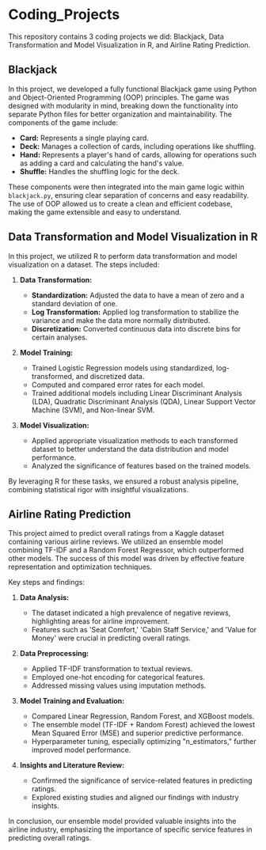 # Coding_Projects
This repository contains 3 coding projects we did: Blackjack, Data Transformation and Model Visualization in R, and Airline Rating Prediction.

## Blackjack
In this project, we developed a fully functional Blackjack game using Python and Object-Oriented Programming (OOP) principles. The game was designed with modularity in mind, breaking down the functionality into separate Python files for better organization and maintainability. The components of the game include:

- **Card:** Represents a single playing card.
- **Deck:** Manages a collection of cards, including operations like shuffling.
- **Hand:** Represents a player's hand of cards, allowing for operations such as adding a card and calculating the hand's value.
- **Shuffle:** Handles the shuffling logic for the deck.

These components were then integrated into the main game logic within `blackjack.py`, ensuring clear separation of concerns and easy readability. The use of OOP allowed us to create a clean and efficient codebase, making the game extensible and easy to understand.

## Data Transformation and Model Visualization in R
In this project, we utilized R to perform data transformation and model visualization on a dataset. The steps included:

1. **Data Transformation:** 
   - **Standardization:** Adjusted the data to have a mean of zero and a standard deviation of one.
   - **Log Transformation:** Applied log transformation to stabilize the variance and make the data more normally distributed.
   - **Discretization:** Converted continuous data into discrete bins for certain analyses.

2. **Model Training:**
   - Trained Logistic Regression models using standardized, log-transformed, and discretized data.
   - Computed and compared error rates for each model.
   - Trained additional models including Linear Discriminant Analysis (LDA), Quadratic Discriminant Analysis (QDA), Linear Support Vector Machine (SVM), and Non-linear SVM.

3. **Model Visualization:**
   - Applied appropriate visualization methods to each transformed dataset to better understand the data distribution and model performance.
   - Analyzed the significance of features based on the trained models.

By leveraging R for these tasks, we ensured a robust analysis pipeline, combining statistical rigor with insightful visualizations.

## Airline Rating Prediction
This project aimed to predict overall ratings from a Kaggle dataset containing various airline reviews. We utilized an ensemble model combining TF-IDF and a Random Forest Regressor, which outperformed other models. The success of this model was driven by effective feature representation and optimization techniques.

Key steps and findings:

1. **Data Analysis:**
   - The dataset indicated a high prevalence of negative reviews, highlighting areas for airline improvement.
   - Features such as 'Seat Comfort,' 'Cabin Staff Service,' and 'Value for Money' were crucial in predicting overall ratings.

2. **Data Preprocessing:**
   - Applied TF-IDF transformation to textual reviews.
   - Employed one-hot encoding for categorical features.
   - Addressed missing values using imputation methods.

3. **Model Training and Evaluation:**
   - Compared Linear Regression, Random Forest, and XGBoost models.
   - The ensemble model (TF-IDF + Random Forest) achieved the lowest Mean Squared Error (MSE) and superior predictive performance.
   - Hyperparameter tuning, especially optimizing "n_estimators," further improved model performance.

4. **Insights and Literature Review:**
   - Confirmed the significance of service-related features in predicting ratings.
   - Explored existing studies and aligned our findings with industry insights.

In conclusion, our ensemble model provided valuable insights into the airline industry, emphasizing the importance of specific service features in predicting overall ratings.
